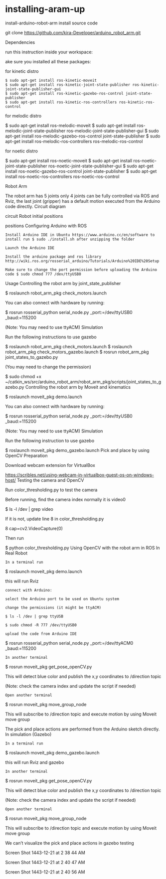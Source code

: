 # installing-aram-up



install-arduino-robot-arm
install source code

git clone https://github.com/kira-Developer/arduino_robot_arm.git

Dependencies

run this instruction inside your workspace:

ake sure you installed all these packages:

for kinetic distro
```
$ sudo apt-get install ros-kinetic-moveit
$ sudo apt-get install ros-kinetic-joint-state-publisher ros-kinetic-joint-state-publisher-gui
$ sudo apt-get install ros-kinetic-gazebo-ros-control joint-state-publisher
$ sudo apt-get install ros-kinetic-ros-controllers ros-kinetic-ros-control
```
for melodic distro

$ sudo apt-get install ros-melodic-moveit
$ sudo apt-get install ros-melodic-joint-state-publisher ros-melodic-joint-state-publisher-gui
$ sudo apt-get install ros-melodic-gazebo-ros-control joint-state-publisher
$ sudo apt-get install ros-melodic-ros-controllers ros-melodic-ros-control

for noetic distro

$ sudo apt-get install ros-noetic-moveit
$ sudo apt-get install ros-noetic-joint-state-publisher ros-noetic-joint-state-publisher-gui
$ sudo apt-get install ros-noetic-gazebo-ros-control joint-state-publisher
$ sudo apt-get install ros-noetic-ros-controllers ros-noetic-ros-control

Robot Arm

The robot arm has 5 joints only 4 joints can be fully controlled via ROS and Rviz, the last joint (gripper) has a default motion executed from the Arduino code directly.
Circuit diagram

circuit
Robot initial positions

positions
Configuring Arduino with ROS

    Install Arduino IDE in Ubuntu https://www.arduino.cc/en/software to install run $ sudo ./install.sh after unzipping the folder

    Launch the Arduino IDE

    Install the arduino package and ros library http://wiki.ros.org/rosserial_arduino/Tutorials/Arduino%20IDE%20Setup

    Make sure to change the port permission before uploading the Arduino code $ sudo chmod 777 /dev/ttyUSB0

Usage
Controlling the robot arm by joint_state_publisher

$ roslaunch robot_arm_pkg check_motors.launch

You can also connect with hardware by running:

$ rosrun rosserial_python serial_node.py _port:=/dev/ttyUSB0 _baud:=115200

(Note: You may need to use ttyACM)
Simulation

Run the following instructions to use gazebo

$ roslaunch robot_arm_pkg check_motors.launch
$ roslaunch robot_arm_pkg check_motors_gazebo.launch
$ rosrun robot_arm_pkg joint_states_to_gazebo.py

(You may need to change the permission)

$ sudo chmod +x ~/catkin_ws/src/arduino_robot_arm/robot_arm_pkg/scripts/joint_states_to_gazebo.py
Controlling the robot arm by Moveit and kinematics

$ roslaunch moveit_pkg demo.launch

You can also connect with hardware by running:

$ rosrun rosserial_python serial_node.py _port:=/dev/ttyUSB0 _baud:=115200

(Note: You may need to use ttyACM)
Simulation

Run the following instruction to use gazebo

$ roslaunch moveit_pkg demo_gazebo.launch
Pick and place by using OpenCV
Preparation

Download webcam extension for VirtualBox

https://scribles.net/using-webcam-in-virtualbox-guest-os-on-windows-host/
Testing the camera and OpenCV

Run color_thresholding.py to test the camera

Before running, find the camera index normally it is video0

$ ls -l /dev | grep video

If it is not, update line 8 in color_thresholding.py

8 cap=cv2.VideoCapture(0)

Then run

$ python color_thresholding.py
Using OpenCV with the robot arm in ROS
In Real Robot

    In a terminal run

$ roslaunch moveit_pkg demo.launch

this will run Rviz

    connect with Arduino:

    select the Arduino port to be used on Ubuntu system

    change the permissions (it might be ttyACM)

    $ ls -l /dev | grep ttyUSB

    $ sudo chmod -R 777 /dev/ttyUSB0

    upload the code from Arduino IDE

$ rosrun rosserial_python serial_node.py _port:=/dev/ttyACM0 _baud:=115200

    In another terminal

$ rosrun moveit_pkg get_pose_openCV.py

This will detect blue color and publish the x,y coordinates to /direction topic

(Note: check the camera index and update the script if needed)

    Open another terminal

$ rosrun moveit_pkg move_group_node

This will subscribe to /direction topic and execute motion by using Moveit move group

The pick and place actions are performed from the Arduino sketch directly.
In simulation (Gazebo)

    In a terminal run

$ roslaunch moveit_pkg demo_gazebo.launch

this will run Rviz and gazebo

    In another terminal

$ rosrun moveit_pkg get_pose_openCV.py

This will detect blue color and publish the x,y coordinates to /direction topic

(Note: check the camera index and update the script if needed)

    Open another terminal

$ rosrun moveit_pkg move_group_node

This will subscribe to /direction topic and execute motion by using Moveit move group

We can’t visualize the pick and place actions in gazebo
testing

Screen Shot 1443-12-21 at 2 38 44 AM

Screen Shot 1443-12-21 at 2 40 47 AM

Screen Shot 1443-12-21 at 2 40 56 AM
